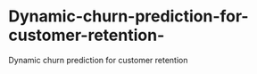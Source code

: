 # Dynamic-churn-prediction-for-customer-retention-
Dynamic churn prediction for customer retention 
